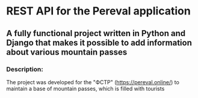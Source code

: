 # REST API for the Pereval application
## A fully functional project written in Python and Django that makes it possible to add information about various mountain passes

### Description:
The project was developed for the "ФСТР" (https://pereval.online/) to maintain a base of mountain passes, which is filled with tourists
